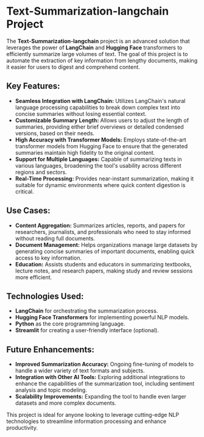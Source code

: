 # **Text-Summarization-langchain Project**

The **Text-Summarization-langchain** project is an advanced solution that leverages the power of **LangChain** and **Hugging Face** transformers to efficiently summarize large volumes of text. The goal of this project is to automate the extraction of key information from lengthy documents, making it easier for users to digest and comprehend content.

## **Key Features:**
- **Seamless Integration with LangChain:** Utilizes LangChain's natural language processing capabilities to break down complex text into concise summaries without losing essential context.
- **Customizable Summary Length:** Allows users to adjust the length of summaries, providing either brief overviews or detailed condensed versions, based on their needs.
- **High Accuracy with Transformer Models:** Employs state-of-the-art transformer models from Hugging Face to ensure that the generated summaries maintain high fidelity to the original content.
- **Support for Multiple Languages:** Capable of summarizing texts in various languages, broadening the tool's usability across different regions and sectors.
- **Real-Time Processing:** Provides near-instant summarization, making it suitable for dynamic environments where quick content digestion is critical.
  
## **Use Cases:**
- **Content Aggregation:** Summarizes articles, reports, and papers for researchers, journalists, and professionals who need to stay informed without reading full documents.
- **Document Management:** Helps organizations manage large datasets by generating concise summaries of important documents, enabling quick access to key information.
- **Education:** Assists students and educators in summarizing textbooks, lecture notes, and research papers, making study and review sessions more efficient.

## **Technologies Used:**
- **LangChain** for orchestrating the summarization process.
- **Hugging Face Transformers** for implementing powerful NLP models.
- **Python** as the core programming language.
- **Streamlit** for creating a user-friendly interface (optional).
  
## **Future Enhancements:**
- **Improved Summarization Accuracy:** Ongoing fine-tuning of models to handle a wider variety of text formats and subjects.
- **Integration with Other AI Tools:** Exploring additional integrations to enhance the capabilities of the summarization tool, including sentiment analysis and topic modeling.
- **Scalability Improvements:** Expanding the tool to handle even larger datasets and more complex documents.

This project is ideal for anyone looking to leverage cutting-edge NLP technologies to streamline information processing and enhance productivity.
